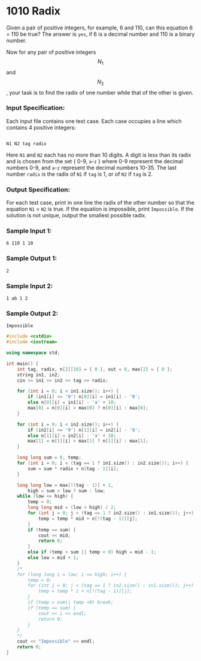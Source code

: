 # 1010 Radix
Given a pair of positive integers, for example, 6 and 110, can this equation 6 = 110 be true?  The answer is `yes`, if 6 is a decimal number and 110 is a binary number.



Now for any pair of positive integers $$N_1$$ and $$N_2$$, your task is to find the radix of one number while that of the other is given.

### Input Specification:

Each input file contains one test case. Each case occupies a line which contains 4 positive integers:

```

N1 N2 tag radix

```

Here `N1` and `N2` each has no more than 10 digits.  A digit is less than its radix and is chosen from the set { 0-9, `a`-`z` } where 0-9 represent the decimal numbers 0-9, and `a`-`z` represent the decimal numbers 10-35.  The last number `radix` is the radix of `N1` if `tag` is 1, or of `N2` if `tag` is 2.

### Output Specification:

For each test case, print in one line the radix of the other number so that the equation `N1` = `N2` is true.  If the equation is impossible, print `Impossible`.  If the solution is not unique, output the smallest possible radix.

### Sample Input 1:
```in
6 110 1 10
```

### Sample Output 1:
```out
2
```

### Sample Input 2:
```in
1 ab 1 2
```

### Sample Output 2:
```out
Impossible
```

```cpp
#include <cstdio>
#include <iostream>

using namespace std;

int main() {
	int tag, radix, n[2][10] = { 0 }, out = 0, max[2] = { 0 };
	string in1, in2;
	cin >> in1 >> in2 >> tag >> radix;

	for (int i = 0; i < in1.size(); i++) {
		if (in1[i] <= '9') n[0][i] = in1[i] - '0';
		else n[0][i] = in1[i] - 'a' + 10;
		max[0] = n[0][i] > max[0] ? n[0][i] : max[0];
	}

	for (int i = 0; i < in2.size(); i++) {
		if (in2[i] <= '9') n[1][i] = in2[i] - '0';
		else n[1][i] = in2[i] - 'a' + 10;
		max[1] = n[1][i] > max[1] ? n[1][i] : max[1];
	}

	long long sum = 0, temp;
	for (int i = 0; i < (tag == 1 ? in1.size() : in2.size()); i++) {
		sum = sum * radix + n[tag - 1][i];
	}

	long long low = max[!(tag - 1)] + 1,
		high = sum > low ? sum : low;	
	while (low <= high) {
		temp = 0;
		long long mid = (low + high) / 2;
		for (int j = 0; j < (tag == 1 ? in2.size() : in1.size()); j++) {
			temp = temp * mid + n[!(tag - 1)][j];
		}
		if (temp == sum) {
			cout << mid;
			return 0;
		}
		else if (temp > sum || temp < 0) high = mid - 1;
		else low = mid + 1;
	}
    /*
    for (long long i = low; i <= high; i++) {
		temp = 0;
		for (int j = 0; j < (tag == 1 ? in2.size() : in1.size()); j++) {
			temp = temp * i + n[!(tag - 1)][j];
		}
		if (temp > sum|| temp <0) break;
		if (temp == sum) {
			cout << i << endl;
			return 0;
		}
	}
    */
	cout << "Impossible" << endl;
    return 0;
}
```